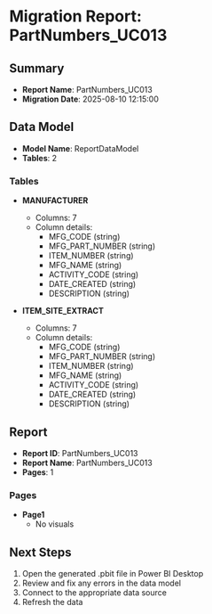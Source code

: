 # Migration Report: PartNumbers_UC013

## Summary

- **Report Name**: PartNumbers_UC013
- **Migration Date**: 2025-08-10 12:15:00

## Data Model

- **Model Name**: ReportDataModel
- **Tables**: 2

### Tables

- **MANUFACTURER**
  - Columns: 7
  - Column details:
    - MFG_CODE (string)
    - MFG_PART_NUMBER (string)
    - ITEM_NUMBER (string)
    - MFG_NAME (string)
    - ACTIVITY_CODE (string)
    - DATE_CREATED (string)
    - DESCRIPTION (string)

- **ITEM_SITE_EXTRACT**
  - Columns: 7
  - Column details:
    - MFG_CODE (string)
    - MFG_PART_NUMBER (string)
    - ITEM_NUMBER (string)
    - MFG_NAME (string)
    - ACTIVITY_CODE (string)
    - DATE_CREATED (string)
    - DESCRIPTION (string)


## Report

- **Report ID**: PartNumbers_UC013
- **Report Name**: PartNumbers_UC013
- **Pages**: 1

### Pages

- **Page1**
  - No visuals


## Next Steps

1. Open the generated .pbit file in Power BI Desktop
2. Review and fix any errors in the data model
3. Connect to the appropriate data source
4. Refresh the data
